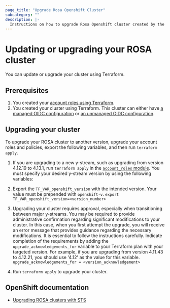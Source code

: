 ```yaml
---
page_title: "Upgrade Rosa Openshift Cluster"
subcategory: ""
description: |-
  Instructions on how to upgrade Rosa Openshift cluster created by the terraform provider.
---
```


# Updating or upgrading your ROSA cluster

You can update or upgrade your cluster using Terraform.

## Prerequisites

1. You created your [account roles using Terraform](https://github.com/terraform-redhat/terraform-provider-rhcs/tree/v1.3.0-prerelease.1/examples/create_rosa_cluster/create_rosa_sts_cluster/classic_sts/account_roles/).
1. You created your cluster using Terraform. This cluster can either have [a managed OIDC configuration](https://github.com/terraform-redhat/terraform-provider-rhcs/tree/v1.3.0-prerelease.1/examples/create_rosa_cluster/create_rosa_sts_cluster/oidc_configuration/cluster_with_managed_oidc_config/) or [an unmanaged OIDC configuration](https://github.com/terraform-redhat/terraform-provider-rhcs/tree/v1.3.0-prerelease.1/examples/create_rosa_cluster/create_rosa_sts_cluster/oidc_configuration/cluster_with_unmanaged_oidc_config/).

## Upgrading your cluster

To upgrade your ROSA cluster to another version, upgrade your account roles and policies, export the following variables, and then run `terraform apply`.

1. If you are upgrading to a new y-stream, such as upgrading from version 4.12.19 to 4.13.1, run `terraform apply` in the [`account_roles` module](https://github.com/terraform-redhat/terraform-provider-rhcs/tree/v1.3.0-prerelease.1/examples/create_account_roles/). You must specify your desired y-stream version by using the following variables: 

1. Export the `TF_VAR_openshift_version` with the intended version. Your value must be prepended with `openshift-v`.
        ```
        export TF_VAR_openshift_version=<version_number>
        ```
1. Upgrading your cluster requires approval, especially when transitioning between major y-streams. You may be required to provide administrative confirmation regarding significant modifications to your cluster. In this case, when you first attempt the upgrade, you will receive an error message that provides guidance regarding the necessary modifications. It is essential to follow the instructions carefully. Indicate completion of the requirements by adding the `upgrade_acknowledgements_for` variable to your Terraform plan with your targeted version. For example, if you are upgrading from version 4.11.43 to 4.12.21, you should use '4.12' as the value for this variable.
        ```
        upgrade_acknowledgements_for = <version_acknowledgement>
        ```
1. Run `terraform apply` to upgrade your cluster.

## OpenShift documentation

 - [Upgrading ROSA clusters with STS](hhttps://docs.openshift.com/rosa/upgrading/rosa-upgrading-sts.html)
